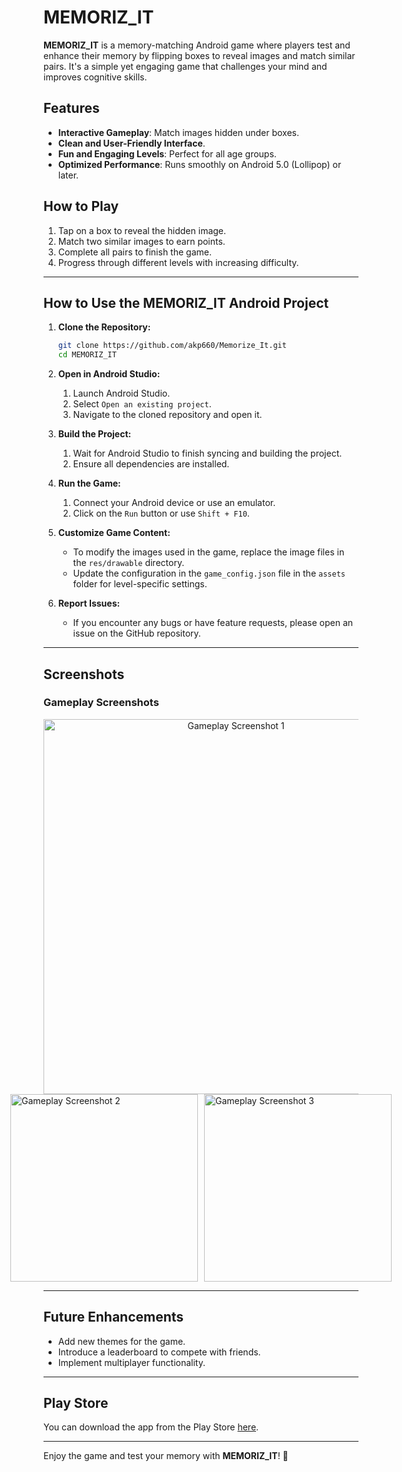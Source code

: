 # MEMORIZ_IT

**MEMORIZ_IT** is a memory-matching Android game where players test and enhance their memory by flipping boxes to reveal images and match similar pairs. It's a simple yet engaging game that challenges your mind and improves cognitive skills.

## Features

- **Interactive Gameplay**: Match images hidden under boxes.
- **Clean and User-Friendly Interface**.
- **Fun and Engaging Levels**: Perfect for all age groups.
- **Optimized Performance**: Runs smoothly on Android 5.0 (Lollipop) or later.

## How to Play

1. Tap on a box to reveal the hidden image.
2. Match two similar images to earn points.
3. Complete all pairs to finish the game.
4. Progress through different levels with increasing difficulty.

---

## How to Use the MEMORIZ_IT Android Project

1. **Clone the Repository:**
    ```sh
    git clone https://github.com/akp660/Memorize_It.git
    cd MEMORIZ_IT
    ```

2. **Open in Android Studio:**
    1. Launch Android Studio.
    2. Select `Open an existing project`.
    3. Navigate to the cloned repository and open it.

3. **Build the Project:**
    1. Wait for Android Studio to finish syncing and building the project.
    2. Ensure all dependencies are installed.

4. **Run the Game:**
    1. Connect your Android device or use an emulator.
    2. Click on the `Run` button or use `Shift + F10`.

5. **Customize Game Content:**
    - To modify the images used in the game, replace the image files in the `res/drawable` directory.
    - Update the configuration in the `game_config.json` file in the `assets` folder for level-specific settings.

6. **Report Issues:**
    - If you encounter any bugs or have feature requests, please open an issue on the GitHub repository.

---

## Screenshots

### Gameplay Screenshots

<div style="text-align: center;">
    <img src="https://github.com/<your-username>/MEMORIZ_IT/assets/screenshot1.png" alt="Gameplay Screenshot 1" style="width: 600px; height: auto;">
</div>
<div style="display: flex; justify-content: center;">
    <img src="https://github.com/<your-username>/MEMORIZ_IT/assets/screenshot2.png" alt="Gameplay Screenshot 2" style="width: 300px; height: auto; margin-right: 10px;">
    <img src="https://github.com/<your-username>/MEMORIZ_IT/assets/screenshot3.png" alt="Gameplay Screenshot 3" style="width: 300px; height: auto;">
</div>

---

## Future Enhancements

- Add new themes for the game.
- Introduce a leaderboard to compete with friends.
- Implement multiplayer functionality.

---

## Play Store

You can download the app from the Play Store [here](https://play.google.com/store/apps/details?id=com.yourdomain.memorize_it).

---

Enjoy the game and test your memory with **MEMORIZ_IT**! 🚀
